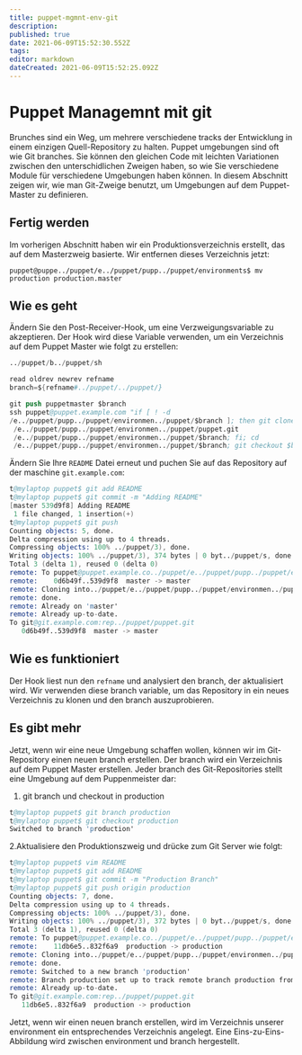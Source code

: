 ```yaml
---
title: puppet-mgmnt-env-git
description: 
published: true
date: 2021-06-09T15:52:30.552Z
tags: 
editor: markdown
dateCreated: 2021-06-09T15:52:25.092Z
---
```


# Puppet Managemnt mit git

Brunches sind ein Weg, um mehrere verschiedene tracks der Entwicklung in einem einzigen Quell-Repository zu halten.
Puppet umgebungen sind oft wie Git branches.
Sie können den gleichen Code mit leichten Variationen zwischen den unterschidlichen Zweigen haben, so wie Sie verschiedene Module für verschiedene Umgebungen haben können.
In diesem Abschnitt zeigen wir, wie man Git-Zweige benutzt, um Umgebungen auf dem Puppet-Master zu definieren.

## Fertig werden

Im vorherigen Abschnitt haben wir ein Produktionsverzeichnis erstellt, das auf dem Masterzweig basierte. Wir entfernen dieses Verzeichnis jetzt:

`puppet@puppe../puppet/e../puppet/pupp../puppet/environments$ mv production production.master`

## Wie es geht

Ändern Sie den Post-Receiver-Hook, um eine Verzweigungsvariable zu akzeptieren.
Der Hook wird diese Variable verwenden, um ein Verzeichnis auf dem Puppet Master wie folgt zu erstellen:

```s
../puppet/b../puppet/sh

read oldrev newrev refname
branch=${refname#../puppet/../puppet/}

git push puppetmaster $branch
ssh puppet@puppet.example.com "if [ ! -d
/e../puppet/pupp../puppet/environmen../puppet/$branch ]; then git clone
 /e../puppet/pupp../puppet/environmen../puppet/puppet.git
 /e../puppet/pupp../puppet/environmen../puppet/$branch; fi; cd
 /e../puppet/pupp../puppet/environmen../puppet/$branch; git checkout $branch; git pull"
```

Ändern Sie Ihre `README` Datei erneut und puchen Sie auf das Repository auf der maschine `git.example.com`:

```s
t@mylaptop puppet$ git add README
t@mylaptop puppet$ git commit -m "Adding README"
[master 539d9f8] Adding README
 1 file changed, 1 insertion(+)
t@mylaptop puppet$ git push
Counting objects: 5, done.
Delta compression using up to 4 threads.
Compressing objects: 100% ../puppet/3), done.
Writing objects: 100% ../puppet/3), 374 bytes | 0 byt../puppet/s, done.
Total 3 (delta 1), reused 0 (delta 0)
remote: To puppet@puppet.example.co../puppet/e../puppet/pupp../puppet/environmen../puppet/puppet.git
remote:    0d6b49f..539d9f8  master -> master
remote: Cloning into../puppet/e../puppet/pupp../puppet/environmen../puppet/master'...
remote: done.
remote: Already on 'master'
remote: Already up-to-date.
To git@git.example.com:rep../puppet/puppet.git
   0d6b49f..539d9f8  master -> master
```

## Wie es funktioniert

Der Hook liest nun den `refname` und analysiert den branch, der aktualisiert wird.
Wir verwenden diese branch variable, um das Repository in ein neues Verzeichnis zu klonen und den branch auszuprobieren.

## Es gibt mehr

Jetzt, wenn wir eine neue Umgebung schaffen wollen, können wir im Git-Repository einen neuen branch erstellen.
Der branch wird ein Verzeichnis auf dem Puppet Master erstellen.
Jeder branch des Git-Repositories stellt eine Umgebung auf dem Puppenmeister dar:

1. git branch und checkout in production

```s
t@mylaptop puppet$ git branch production
t@mylaptop puppet$ git checkout production
Switched to branch 'production'
```

2.Aktualisiere den Produktionszweig und drücke zum Git Server wie folgt:

```s
t@mylaptop puppet$ vim README
t@mylaptop puppet$ git add README
t@mylaptop puppet$ git commit -m "Production Branch"
t@mylaptop puppet$ git push origin production
Counting objects: 7, done.
Delta compression using up to 4 threads.
Compressing objects: 100% ../puppet/3), done.
Writing objects: 100% ../puppet/3), 372 bytes | 0 byt../puppet/s, done.
Total 3 (delta 1), reused 0 (delta 0)
remote: To puppet@puppet.example.co../puppet/e../puppet/pupp../puppet/environmen../puppet/puppet.git
remote:    11db6e5..832f6a9  production -> production
remote: Cloning into../puppet/e../puppet/pupp../puppet/environmen../puppet/production'...
remote: done.
remote: Switched to a new branch 'production'
remote: Branch production set up to track remote branch production from origin.
remote: Already up-to-date.
To git@git.example.com:rep../puppet/puppet.git
   11db6e5..832f6a9  production -> production
```

Jetzt, wenn wir einen neuen branch erstellen, wird im Verzeichnis unserer environment ein entsprechendes Verzeichnis angelegt.
Eine Eins-zu-Eins-Abbildung wird zwischen environment und branch hergestellt.